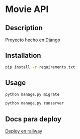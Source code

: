 # Movie API

## Description

Proyecto hecho en Django 

## Installation

```bash
pip install -r requirements.txt
```

## Usage

```bash
python manage.py migrate

python manage.py runserver
```

## Docs para deploy

[Deploy en railway](./docs/deploy.md)

 